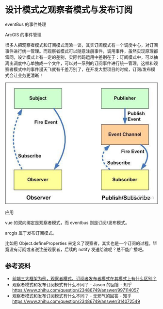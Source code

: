 # 设计模式之观察者模式与发布订阅

eventBus 的事件处理

ArcGIS 的事件管理

很多人把观察者模式和订阅模式混淆一谈，其实订阅模式有一个调度中心，对订阅事件进行统一管理。而观察者模式可以随意注册事件，调用事件，虽然实现原理都雷同，设计模式上有一定的差别，实际代码运用中差别在于：订阅模式中，可以抽离出调度中心单独成一个文件，可以对一系列的订阅事件进行统一管理。这样和观察者模式中的事件漫天飞就有千差万别了，在开发大型项目的时候，订阅/发布模式会让业务更清晰！

![](../../docs/.vuepress/public/images/2020-09-14-17-37-00-observer.png)

应用

vue 的双向绑定是观察者模式，而 eventbus 则是订阅/发布模式。

arcgis 属于发布订阅模式。

比如用 Object.defineProperties 来定义了观察者，其实也是一个订阅的过程。毕竟没有订阅或者说注册观察者，后续的 notify 发送给谁呢？总不能广播吧。

## 参考资料

- [前端三大框架为例，观察者模式、订阅者发布者模式在其模式上有什么区别？](https://www.zhihu.com/question/279982849)
- 观察者模式和发布订阅模式有什么不同？ - Jason 的回答 - 知乎
  https://www.zhihu.com/question/23486749/answer/997114057
- 观察者模式和发布订阅模式有什么不同？ - 无邪气的回答 - 知乎
  https://www.zhihu.com/question/23486749/answer/314072549
